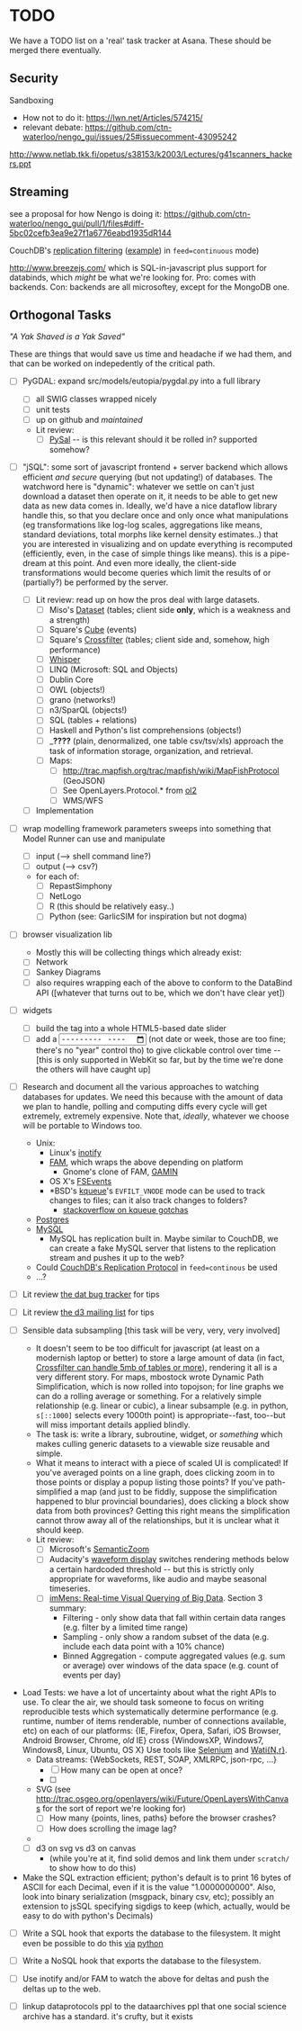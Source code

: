 TODO
====

We have a TODO list on a 'real' task tracker at Asana. These should be merged there eventually.

Security
---------

Sandboxing


* How not to do it: https://lwn.net/Articles/574215/
* relevant debate: https://github.com/ctn-waterloo/nengo_gui/issues/25#issuecomment-43095242

http://www.netlab.tkk.fi/opetus/s38153/k2003/Lectures/g41scanners_hackers.ppt

Streaming
---------

see a proposal for how Nengo is doing it: https://github.com/ctn-waterloo/nengo_gui/pull/1/files#diff-5bc02cefb3ea9e27f1a6776eabd1935dR144

CouchDB's [replication filtering](http://couchdb.readthedocs.org/en/latest/replication/protocol.html#filter-replication) ([example](http://guide.couchdb.org/draft/notifications.html#filters)) in `feed=continuous` mode)

http://www.breezejs.com/ which is SQL-in-javascript plus support for databinds, which *might* be what we're looking for. Pro: comes with backends. Con: backends are all microsoftey, except for the MongoDB one.


Orthogonal Tasks
-----------------

_"A Yak Shaved is a Yak Saved"_

These are things that would save us time and headache if we had them,
and that can be worked on indepedently of the critical path.

- [ ] PyGDAL: expand src/models/eutopia/pygdal.py into a full library
    - [ ] all SWIG classes wrapped nicely
    - [ ] unit tests
    - [ ] up on github and *maintained*
    - Lit review:
        - [ ] [PySal](http://pysal.readthedocs.org) -- is this relevant should it be rolled in? supported somehow?
- [ ] "jSQL": some sort of javascript frontend + server backend which allows efficient *and secure* querying (but not updating!) of databases.
      The watchword here is "dynamic": whatever we settle on can't just download a dataset then operate on it, it needs to be able to get new data as new data comes in.
      Ideally, we'd have a nice dataflow library handle this, so that you declare once
       and only once what manipulations (eg transformations like log-log scales, aggregations like means, standard deviations, total morphs like kernel density estimates..) that you are interested in visualizing and on update everything is recomputed (efficiently, even, in the case of simple things like means). this is a pipe-dream at this point.
      And even more ideally, the client-side transformations would become queries which
          limit the results of or (partially?) be performed by the server.
    - [ ] Lit review: read up on how the pros deal with large datasets.
        - [ ] Miso's [Dataset](http://misoproject.com/dataset/) (tables; client side **only**, which is a weakness and a strength)
        - [ ] Square's [Cube](http://square.github.io/cube/) (events)
        - [ ] Square's [Crossfilter](http://square.github.io/crossfilter/) (tables; client side and, somehow, high performance)
        - [ ] [Whisper](http://graphite.readthedocs.org/en/latest/whisper.html)
        - [ ] LINQ (Microsoft: SQL and Objects)
        - [ ] Dublin Core
        - [ ] OWL (objects!)
        - [ ] grano (networks!)
        - [ ] n3/SparQL (objects!)
        - [ ] SQL (tables + relations)
        - [ ] Haskell and Python's list comprehensions (objects!)
        - [ ]  _____????____ (plain, denormalized, one table csv/tsv/xls) approach the task of information storage, organization, and retrieval.
        - [ ] Maps:
            - [ ] http://trac.mapfish.org/trac/mapfish/wiki/MapFishProtocol (GeoJSON) 
            - [ ] See OpenLayers.Protocol.* from [ol2](https://openlayers.org)
            - [ ] WMS/WFS
    - [ ] Implementation
- [ ] wrap modelling framework parameters sweeps into something that Model Runner can use and manipulate
    - [ ] input  (--> shell command line?)
    - [ ] output (--> csv?)
    - for each of:
        - [ ] RepastSimphony
        - [ ] NetLogo
        - [ ] R (this should be relatively easy..)
        - [ ] Python (see: GarlicSIM for inspiration but not dogma)
- [ ] browser visualization lib
    - Mostly this will be collecting things which already exist:
    - [ ] Network
    - [ ] Sankey Diagrams
    - [ ] also requires wrapping each of the above to conform to the DataBind API ([whatever that turns out to be, which we don't have clear yet]) 
- [ ] widgets
    - [ ] build the <slider> tag into a whole HTML5-based date slider
    - [ ] add a <input type="month"> (not date or week, those are too fine; there's no "year" control tho) to give clickable control over time -- [this is only supported in WebKit so far, but by the time we're done the others will have caught up]
    
- [ ] Research and document all the various approaches to watching databases for updates.
      We need this because with the amount of data we plan to handle, polling and computing diffs every cycle will get extremely, extremely expensive.
      Note that, *ideally*, whatever we choose will be portable to Windows too.
    - Unix:
        - Linux's [inotify](http://linux.die.net/man/7/inotify)
        - [FAM](http://oss.sgi.com/projects/fam/), which wraps the above depending on platform
            - Gnome's clone of FAM, [GAMIN](https://people.gnome.org/~veillard/gamin/)
        - OS X's [FSEvents](https://developer.apple.com/library/mac/documentation/Darwin/Conceptual/FSEvents_ProgGuide/Introduction/Introduction.html)
        - *BSD's [kqueue](http://www.freebsd.org/cgi/man.cgi?query=kqueue&sektion=2)'s `EVFILT_VNODE` mode can be used to track changes to files; can it also track changes to folders?
            - [stackoverflow on kqueue gotchas](http://stackoverflow.com/questions/15273061/kqueue-tracking-file-changes-chance-of-losing-events-while-processing-previous#15292041)
    - [Postgres](http://www.postgresql.org/docs/current/static/triggers.html)
    - [MySQL](https://dev.mysql.com/doc/refman/5.7/en/triggers.html)
        - MySQL has replication built in. Maybe similar to CouchDB, we can create a fake MySQL server that listens to the replication stream and pushes it up to the web?
    - Could [CouchDB's Replication Protocol](http://couchdb.readthedocs.org/en/latest/replication/protocol.html) in `feed=continous` be used
    - ...?  

- [ ] Lit review [the dat bug tracker](https://github.com/maxogden/dat/issues) for tips
- [ ] Lit review [the d3 mailing list](FIXME) for tips    

- [ ] Sensible data subsampling [this task will be very, very, very involved]
    - It doesn't seem to be too difficult for javascript (at least on a modernish laptop or better) to store a large amount of data
      (in fact, [Crossfilter can handle 5mb of tables or more](http://square.github.io/crossfilter/)),
       rendering it all is a very different story.
       For maps, mbostock wrote Dynamic Path Simplification, which is now rolled into topojson;
       for line graphs we can do a rolling average or something.
       For a relatively simple relationship (e.g. linear or cubic), a linear subsample (e.g. in python, `s[::1000]` selects every 1000th point) is appropriate--fast, too--but will miss important details applied blindly.
   - The task is: write a library, subroutine, widget, or _something_ which makes culling
     generic datasets to a viewable size reusable and simple.
   - What it means to interact with a piece of scaled UI is complicated!
     If you've averaged points on a line graph, does clicking zoom in to those points or display a popup listing those points?
     If you've path-simplified a map (and just to be fiddly, suppose the simplification happened to blur provincial boundaries),
       does clicking a block show data from both provinces?
       Getting this right means the simplification cannot throw away all of the relationships, but it is unclear what it should keep.
   - Lit review:
       - [ ] Microsoft's [SemanticZoom](http://msdn.microsoft.com/library/windows/apps/hh702601)
       - [ ] Audacity's [waveform display](https://svn.FIXME) switches rendering methods below a certain hardcoded threshold -- but this is strictly only appropriate for waveforms, like audio and maybe seasonal timeseries.
       - [ ] [imMens: Real-time Visual Querying of Big Data](http://vis.stanford.edu/files/2013-imMens-EuroVis.pdf). Section 3 summary:
           - Filtering - only show data that fall within certain data ranges (e.g. filter by a limited time range)
           - Sampling - only show a random subset of the data (e.g. include each data point with a 10% chance)
           - Binned Aggregation - compute aggregated values (e.g. sum or average) over windows of the data space (e.g. count of events per day)


- Load Tests: we have a lot of uncertainty about what the right APIs to use.
  To clear the air, we should task someone to focus on writing reproducible tests which
   systematically determine performance (e.g. runtime, number of items renderable, number of connections available, etc)
   on each of our platforms:
       {IE, Firefox, Opera, Safari, iOS Browser, Android Browser, Chrome, *old* IE} cross 
       {WindowsXP, Windows7, Windows8, Linux, Ubuntu, OS X} 
      Use tools like [Selenium](http://docs.seleniumhq.org/) and [Wati{N,r}](http://watin.org/).
    - Data streams:
       {WebSockets, REST, SOAP, XMLRPC, json-rpc, ...}
        - [ ] How many can be open at once?
        - [ ] 
    - SVG (see http://trac.osgeo.org/openlayers/wiki/Future/OpenLayersWithCanvas for the sort of report we're looking for)
        - [ ] How many {points, lines, paths} before the browser crashes?
        - [ ] How does scrolling the image lag?
    - 
    - [ ] d3 on svg vs d3 on canvas
        - (while you're at it, find solid demos and link them under `scratch/` to show how to do this)
- Make the SQL extraction efficient; python's default is to print 16 bytes of ASCII for each Decimal, even if it is the value "1.0000000000". Also, look into binary serialization (msgpack, binary csv, etc); possibly an extension to jsSQL specifying sigdigs to keep (which, actually, would be easy to do with python's Decimals)

- [ ] Write a SQL hook that exports the database to the filesystem. It might even be possible to do this [via](http://apidoc.apsw.googlecode.com/hg/vtable.html) [python](http://multicorn.org/)
- [ ] Write a NoSQL hook that exports the database to the filesystem.
- [ ] Use inotify and/or FAM to watch the above for deltas and push the deltas up to the web.

- [ ] linkup dataprotocols ppl to the dataarchives ppl
 that one social science archive has a standard. it's crufty, but it exists